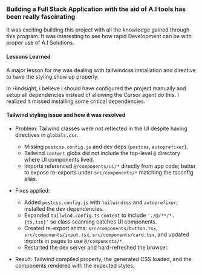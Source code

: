 ### Building a Full Stack Application with the aid of A.I tools has been really fascinating

It was exciting building this project with all the knowledge gained through this program. It was interesting to see how rapid Development can be with proper use of A.I Solutions.


#### Lessons Learned
A major lesson for me was dealing with tailwindcss installation and directive to have the styling show up properly.

In Hindsight, i believe i should have configured the project manually and setup all dependencies instead of allowing the Cursor agent do this. I realized it missed installing some critical dependencies. 

#### Tailwind styling issue and how it was resolved
- Problem: Tailwind classes were not reflected in the UI despite having directives in `globals.css`.
  - Missing `postcss.config.js` and dev deps (`postcss`, `autoprefixer`).
  - Tailwind `content` globs did not include the top-level `@` directory where UI components lived.
  - Imports referenced `@/components/ui/*` directly from app code; better to expose re-exports under `src/components/*` matching the tsconfig alias.

- Fixes applied:
  - Added `postcss.config.js` with `tailwindcss` and `autoprefixer`; installed the dev dependencies.
  - Expanded `tailwind.config.ts` `content` to include `'./@/**/*.{ts,tsx}'` so class scanning catches UI components.
  - Created re-export shims: `src/components/button.tsx`, `src/components/input.tsx`, `src/components/card.tsx`, and updated imports in pages to use `@/components/*`.
  - Restarted the dev server and hard-refreshed the browser.

- Result: Tailwind compiled properly, the generated CSS loaded, and the components rendered with the expected styles.